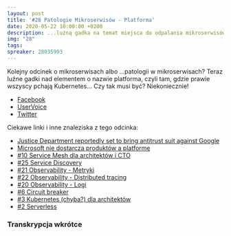 ```yaml
---
layout: post
title: '#28 Patologie Mikroserwisów - Platforma'
date: 2020-05-22 10:00:00 +0200
description: ...luźną gadka na temat miejsca do odpalania mikroserwisów... Czy naprawdę musi to być Kubernetes⁉️
img: "28"
tags:
spreaker: 28035993
---
```

Kolejny odcinek o mikroserwisach albo …patologii w mikroserwisach? Teraz luźne gadki nad elementem o nazwie platforma, czyli tam, gdzie prawie wszyscy pchają Kubernetes… Czy tak musi być? Niekoniecznie!

- [Facebook](https://www.facebook.com/patoarchitekci/)
- [UserVoice](https://github.com/patoarchitekci/uservoice/issues)
- [Twitter](https://twitter.com/patoarchitekci)

Ciekawe linki i inne znaleziska z tego odcinka:

- [Justice Department reportedly set to bring antitrust suit against Google](https://www.cnet.com/news/justice-department-reportedly-set-to-bring-antitrust-suit-against-google/)
- [Microsoft nie dostarcza produktów a platformę](http://w-files.pl/microsoft-nie-dostarcza-produktow-a-platforme/)
- [#10 Service Mesh dla architektów i CTO](https://patoarchitekci.io/10/)
- [#25 Service Discovery](https://patoarchitekci.io/25/)
- [#21 Observability - Metryki](https://patoarchitekci.io/21/)
- [#22 Observability - Distributed tracing](https://patoarchitekci.io/22/)
- [#20 Observability - Logi](https://patoarchitekci.io/20/)
- [#6 Circuit breaker](https://patoarchitekci.io/6/)
- [#3 Kubernetes (chyba?) dla architektów](https://patoarchitekci.io/3/)
- [#2 Serverless](https://patoarchitekci.io/2/)

### Transkrypcja wkrótce
